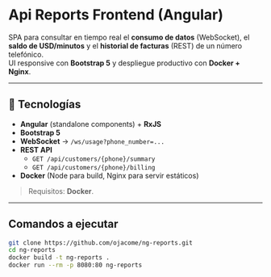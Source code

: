 # Api Reports Frontend (Angular)

SPA para consultar en tiempo real el **consumo de datos** (WebSocket), el **saldo de USD/minutos** y el **historial de facturas** (REST) de un número telefónico.  
UI responsive con **Bootstrap 5** y despliegue productivo con **Docker + Nginx**.

---

## 🚀 Tecnologías

- **Angular** (standalone components) + **RxJS**
- **Bootstrap 5**
- **WebSocket** → `/ws/usage?phone_number=...`
- **REST API**
  - `GET /api/customers/{phone}/summary`
  - `GET /api/customers/{phone}/billing`
- **Docker** (Node para build, Nginx para servir estáticos)

> Requisitos:  **Docker**.

---

## Comandos a ejecutar


```bash
git clone https://github.com/ojacome/ng-reports.git
cd ng-reports
docker build -t ng-reports .
docker run --rm -p 8080:80 ng-reports
